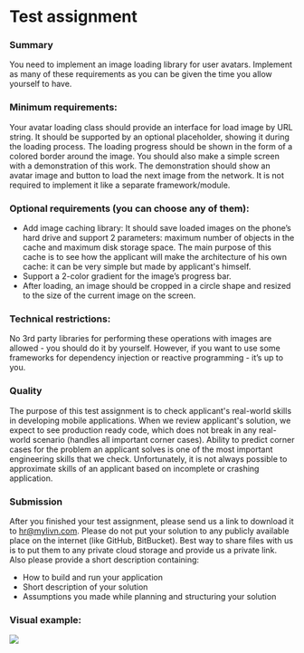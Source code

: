 # Test assignment

### Summary

You need to implement an image loading library for user avatars. Implement as many of these requirements as you can be given the time you allow yourself to have. 

### Minimum requirements:
Your avatar loading class should provide an interface for load image by URL string. It should be supported by an optional placeholder, showing it during the loading process. The loading progress should be shown in the form of a colored border around the image.
You should also make a simple screen with a demonstration of this work. The demonstration should show an avatar image and button to load the next image from the network. It is not required to implement it like a separate framework/module.

### Optional requirements (you can choose any of them):
- Add image caching library: It should save loaded images on the phone’s hard drive and support 2 parameters: maximum number of objects in the cache and maximum disk storage space. The main purpose of this cache is to see how the applicant will make the architecture of his own cache: it can be very simple but made by applicant's himself.
- Support a 2-color gradient for the image’s progress bar. 
- After loading, an image should be cropped in a circle shape and resized to the size of the current image on the screen.

### Technical restrictions: 
No 3rd party libraries for performing these operations with images are allowed - you should do it by yourself. However, if you want to use some frameworks for dependency injection or reactive programming - it’s up to you.

### Quality
The purpose of this test assignment is to check applicant's real-world skills in developing mobile applications. When we review applicant's solution, we expect to see production ready code, which does not break in any real-world scenario (handles all important corner cases). Ability to predict corner cases for the problem an applicant solves is one of the most important engineering skills that we check. Unfortunately, it is not always possible to approximate skills of an applicant based on incomplete or crashing application.

### Submission
After you finished your test assignment, please send us a link to download it to hr@mylivn.com. Please do not put your solution to any publicly available place on the internet (like GitHub, BitBucket). Best way to share files with us is to put them to any private cloud storage and provide us a private link.
Also please provide a short description containing:
* How to build and run your application
* Short description of your solution
* Assumptions you made while planning and structuring your solution

### Visual example:
![](https://raw.githubusercontent.com/mylivn-gmbh/mobile-test-assignment/master/assets/cat.gif)
